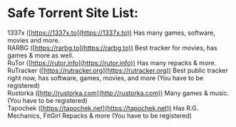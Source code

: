 # Safe Torrent Site List:

1337x ([https://1337x.to](https://1337x.to)) Has many games, software, movies and more.\
RARBG ([https://rarbg.to](https://rarbg.to)) Best tracker for movies, has games & more as well.\
RuTor ([https://rutor.info](https://rutor.info)) Has many repacks & more.\
RuTracker ([https://rutracker.org](https://rutracker.org)) Best public tracker right now, has software, games, movies, and more (You have to be registered)\
Rustorka ([http://rustorka.com](http://rustorka.com)) Many games & music. (You have to be registered)\
Tapochek ([https://tapochek.net](https://tapochek.net)) Has R.G. Mechanics, FitGirl Repacks & more (You have to be registered)
